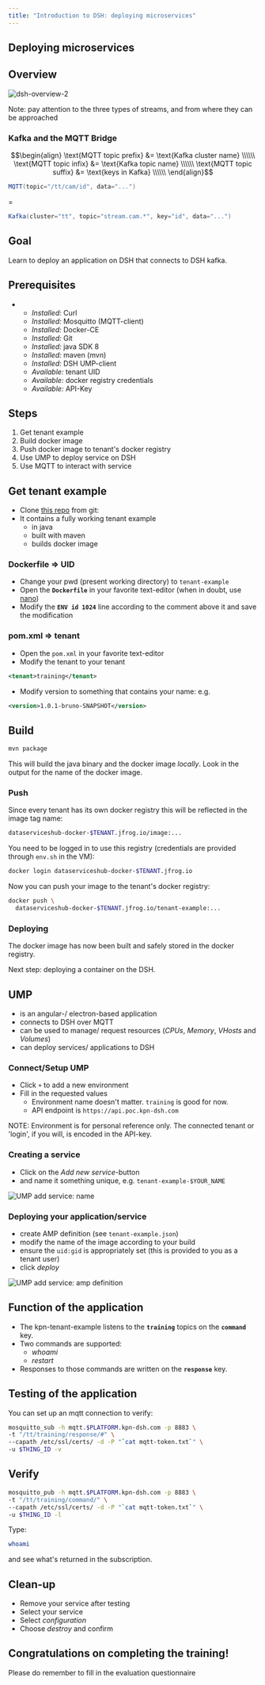 ```yaml
---
title: "Introduction to DSH: deploying microservices"
---
```

<!-- .slide: data-background="./images/kpn-intro-bg-md.jpg" -->
## Deploying microservices

<!--s-->
## Overview

![dsh-overview-2](images/dsh/dsh-tenantCsad.svg)<!-- .element: class="stretch" style="background:none; border:none; box-shadow:none;" width="100%" -->

Note: pay attention to the three types of streams, and from where they can be approached

<!--v-->
### Kafka and the MQTT Bridge

$$\begin{align}
\text{MQTT topic prefix} &= \text{Kafka cluster name} \\\\\\  
\text{MQTT topic infix}  &= \text{Kafka topic name} \\\\\\
\text{MQTT topic suffix} &= \text{keys in Kafka} \\\\\\
\end{align}$$

```scala
MQTT(topic="/tt/cam/id", data="...")
```
<!-- .element: class="fragment" data-fragment-index="2" -->
$=$
<!-- .element: class="fragment" data-fragment-index="2" -->
```scala
Kafka(cluster="tt", topic="stream.cam.*", key="id", data="...")
```
<!-- .element: class="fragment" data-fragment-index="2" -->

<!--s-->
## Goal

Learn to deploy an application on DSH that connects to DSH kafka.

<!--s-->
## Prerequisites

- 
  - _Installed:_ Curl
  - _Installed:_ Mosquitto (MQTT-client)
  - _Installed:_ Docker-CE
  - _Installed:_ Git
  - _Installed:_ java SDK 8
  - _Installed:_ maven (mvn)
  - _Installed:_ DSH UMP-client
  - _Available:_ tenant UID
  - _Available:_ docker registry credentials
  - _Available:_ API-Key

<!--s-->
## Steps

1. Get tenant example
2. Build docker image
3. Push docker image to tenant's docker registry
4. Use UMP to deploy service on DSH
5. Use MQTT to interact with service

<!--s-->
## Get tenant example

- Clone [this repo](https://github.com/mtjon/tenant-example) from git:
- It contains a fully working tenant example
  - in java
  - built with maven
  - builds docker image

<!--v-->
### Dockerfile => UID

- Change your pwd (present working directory) to `tenant-example`
- Open the __`Dockerfile`__ in your favorite text-editor (when in doubt, use [nano](https://wiki.gentoo.org/wiki/Nano/Basics_Guide))
- Modify the __`ENV id 1024`__ line according to the comment above it and save the
  modification

<!--v-->
### pom.xml => tenant

- Open the `pom.xml` in your favorite text-editor
- Modify the tenant to your tenant

```xml
<tenant>training</tenant>
```

- Modify version to something that contains your name: e.g.

```xml
<version>1.0.1-bruno-SNAPSHOT</version>
```

<!--s-->
## Build

```bash
mvn package
```

This will build the java binary and the docker image _locally_. Look in the
output for the name of the docker image.

<!--v-->
### Push

Since every tenant has its own docker registry this will be reflected in the
image tag name:

```bash
dataserviceshub-docker-$TENANT.jfrog.io/image:...
```

You need to be logged in to use this registry (credentials are provided through `env.sh` in the VM):

```bash
docker login dataserviceshub-docker-$TENANT.jfrog.io
```

Now you can push your image to the tenant's docker registry:

```bash
docker push \
  dataserviceshub-docker-$TENANT.jfrog.io/tenant-example:...
```

<!--v-->
### Deploying

The docker image has now been built and safely stored in the docker
registry.

Next step: deploying a container on the DSH.

<!--s-->
## UMP

- is an angular-/ electron-based application
- connects to DSH over MQTT
- can be used to manage/ request resources (_CPUs_, _Memory_, _VHosts_ and _Volumes_)
- can deploy services/ applications to DSH

<!--v-->
### Connect/Setup UMP

- Click `+` to add a new environment
- Fill in the requested values
  - Environment name doesn't matter. `training` is good for now.
  - API endpoint is `https://api.poc.kpn-dsh.com`

NOTE: Environment is for personal reference only. The connected tenant or 'login', if you will, is encoded in the API-key.

<!--v-->
### Creating a service

- Click on the _Add new service_-button
- and name it something unique, e.g. `tenant-example-$YOUR_NAME`

<!--v-->
![UMP add service: name](images/UMP-dshdemo-add-service1.png)

<!--v-->
### Deploying your application/service

- create AMP definition (see `tenant-example.json`)
- modify the name of the image according to your build
- ensure the `uid:gid` is appropriately set (this is provided to you as a tenant user)
- click _deploy_

<!--v-->
![UMP add service: amp definition](images/UMP-dshdemo-add-service2.png)

<!--s-->
## Function of the application

- The kpn-tenant-example listens to the __`training`__ topics on the __`command`__ key.
- Two commands are supported:
  - _whoami_
  - _restart_
- Responses to those commands are written on the __`response`__ key.

<!--v-->
## Testing of the application

You can set up an mqtt connection to verify:

```bash
mosquitto_sub -h mqtt.$PLATFORM.kpn-dsh.com -p 8883 \
-t "/tt/training/response/#" \
--capath /etc/ssl/certs/ -d -P "`cat mqtt-token.txt`" \
-u $THING_ID -v
```

<!--v-->
## Verify

```bash
mosquitto_pub -h mqtt.$PLATFORM.kpn-dsh.com -p 8883 \
-t "/tt/training/command/" \
--capath /etc/ssl/certs/ -d -P "`cat mqtt-token.txt`" \
-u $THING_ID -l
```

Type:

```bash
whoami
```

and see what's returned in the subscription.
<!--s-->

## Clean-up

- Remove your service after testing
- Select your service
- Select _configuration_
- Choose _destroy_ and confirm

<!--s-->
<!-- .slide: data-background="./images/kpn-end-bg-md.jpg" -->

## Congratulations on completing the training!

Please do remember to fill in the evaluation questionnaire
